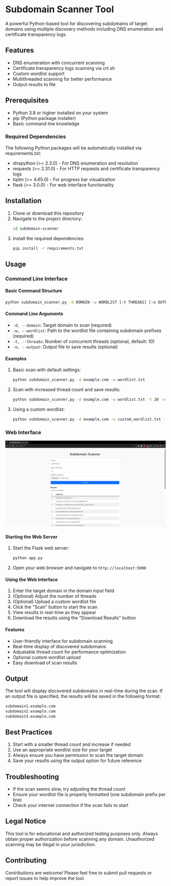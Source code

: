 # Subdomain Scanner Tool

A powerful Python-based tool for discovering subdomains of target domains using multiple discovery methods including DNS enumeration and certificate transparency logs.

## Features

- DNS enumeration with concurrent scanning
- Certificate transparency logs scanning via crt.sh
- Custom wordlist support
- Multithreaded scanning for better performance
- Output results to file

## Prerequisites

- Python 3.8 or higher installed on your system
- pip (Python package installer)
- Basic command line knowledge

### Required Dependencies
The following Python packages will be automatically installed via requirements.txt:
- dnspython (>= 2.3.0) - For DNS enumeration and resolution
- requests (>= 2.31.0) - For HTTP requests and certificate transparency logs
- tqdm (>= 4.65.0) - For progress bar visualization
- flask (>= 3.0.0) - For web interface functionality

## Installation

1. Clone or download this repository
2. Navigate to the project directory:
   ```bash
   cd subdomain-scanner
   ```
3. Install the required dependencies:
   ```bash
   pip install -r requirements.txt
   ```

## Usage

### Command Line Interface

#### Basic Command Structure
```bash
python subdomain_scanner.py -d DOMAIN -w WORDLIST [-t THREADS] [-o OUTPUT]
```

#### Command Line Arguments

- `-d, --domain`: Target domain to scan (required)
- `-w, --wordlist`: Path to the wordlist file containing subdomain prefixes (required)
- `-t, --threads`: Number of concurrent threads (optional, default: 10)
- `-o, --output`: Output file to save results (optional)

#### Examples

1. Basic scan with default settings:
   ```bash
   python subdomain_scanner.py -d example.com -w wordlist.txt
   ```

2. Scan with increased thread count and save results:
   ```bash
   python subdomain_scanner.py -d example.com -w wordlist.txt -t 20 -o results.txt
   ```

3. Using a custom wordlist:
   ```bash
   python subdomain_scanner.py -d example.com -w custom_wordlist.txt -o scan_results.txt
   ```

### Web Interface

![Web Interface Screenshot](screenshots/web-interface.png)

#### Starting the Web Server

1. Start the Flask web server:
   ```bash
   python app.py
   ```
2. Open your web browser and navigate to `http://localhost:5000`

#### Using the Web Interface

1. Enter the target domain in the domain input field
2. (Optional) Adjust the number of threads
3. (Optional) Upload a custom wordlist file
4. Click the "Scan" button to start the scan
5. View results in real-time as they appear
6. Download the results using the "Download Results" button

#### Features

- User-friendly interface for subdomain scanning
- Real-time display of discovered subdomains
- Adjustable thread count for performance optimization
- Optional custom wordlist upload
- Easy download of scan results

## Output

The tool will display discovered subdomains in real-time during the scan. If an output file is specified, the results will be saved in the following format:
```
subdomain1.example.com
subdomain2.example.com
subdomain3.example.com
```

## Best Practices

1. Start with a smaller thread count and increase if needed
2. Use an appropriate wordlist size for your target
3. Always ensure you have permission to scan the target domain
4. Save your results using the output option for future reference

## Troubleshooting

- If the scan seems slow, try adjusting the thread count
- Ensure your wordlist file is properly formatted (one subdomain prefix per line)
- Check your internet connection if the scan fails to start

## Legal Notice

This tool is for educational and authorized testing purposes only. Always obtain proper authorization before scanning any domain. Unauthorized scanning may be illegal in your jurisdiction.

## Contributing

Contributions are welcome! Please feel free to submit pull requests or report issues to help improve the tool.